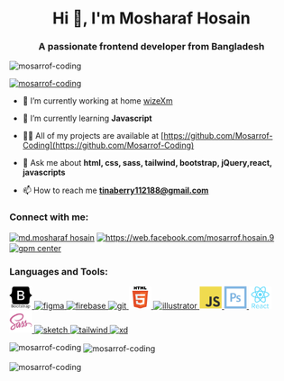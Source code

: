 <h1 align="center">Hi 👋, I'm Mosharaf Hosain</h1>
<h3 align="center">A passionate frontend developer from Bangladesh</h3>

<p align="left"> <img src="https://komarev.com/ghpvc/?username=mosarrof-coding&label=Profile%20views&color=0e75b6&style=flat" alt="mosarrof-coding" /> </p>

<p align="left"> <a href="https://github.com/ryo-ma/github-profile-trophy"><img src="https://github-profile-trophy.vercel.app/?username=mosarrof-coding" alt="mosarrof-coding" /></a> </p>

- 🔭 I’m currently working at home [wizeXm](https://mosarrof-coding.github.io/wizeXm/)

- 🌱 I’m currently learning **Javascript**

- 👨‍💻 All of my projects are available at [https://github.com/Mosarrof-Coding](https://github.com/Mosarrof-Coding)

- 💬 Ask me about **html, css, sass, tailwind, bootstrap, jQuery,react, javascripts**

- 📫 How to reach me **tinaberry112188@gmail.com**

<h3 align="left">Connect with me:</h3>
<p align="left">
<a href="https://codepen.io/md.mosharaf hosain" target="blank"><img align="center" src="https://raw.githubusercontent.com/rahuldkjain/github-profile-readme-generator/master/src/images/icons/Social/codepen.svg" alt="md.mosharaf hosain" height="30" width="40" /></a>
<a href="https://fb.com/https://web.facebook.com/mosarrof.hosain.9" target="blank"><img align="center" src="https://raw.githubusercontent.com/rahuldkjain/github-profile-readme-generator/master/src/images/icons/Social/facebook.svg" alt="https://web.facebook.com/mosarrof.hosain.9" height="30" width="40" /></a>
<a href="https://www.youtube.com/c/gpm center" target="blank"><img align="center" src="https://raw.githubusercontent.com/rahuldkjain/github-profile-readme-generator/master/src/images/icons/Social/youtube.svg" alt="gpm center" height="30" width="40" /></a>
</p>

<h3 align="left">Languages and Tools:</h3>
<p align="left"> <a href="https://getbootstrap.com" target="_blank" rel="noreferrer"> <img src="https://raw.githubusercontent.com/devicons/devicon/master/icons/bootstrap/bootstrap-plain-wordmark.svg" alt="bootstrap" width="40" height="40"/> </a> <a href="https://www.figma.com/" target="_blank" rel="noreferrer"> <img src="https://www.vectorlogo.zone/logos/figma/figma-icon.svg" alt="figma" width="40" height="40"/> </a> <a href="https://firebase.google.com/" target="_blank" rel="noreferrer"> <img src="https://www.vectorlogo.zone/logos/firebase/firebase-icon.svg" alt="firebase" width="40" height="40"/> </a> <a href="https://git-scm.com/" target="_blank" rel="noreferrer"> <img src="https://www.vectorlogo.zone/logos/git-scm/git-scm-icon.svg" alt="git" width="40" height="40"/> </a> <a href="https://www.w3.org/html/" target="_blank" rel="noreferrer"> <img src="https://raw.githubusercontent.com/devicons/devicon/master/icons/html5/html5-original-wordmark.svg" alt="html5" width="40" height="40"/> </a> <a href="https://www.adobe.com/in/products/illustrator.html" target="_blank" rel="noreferrer"> <img src="https://www.vectorlogo.zone/logos/adobe_illustrator/adobe_illustrator-icon.svg" alt="illustrator" width="40" height="40"/> </a> <a href="https://developer.mozilla.org/en-US/docs/Web/JavaScript" target="_blank" rel="noreferrer"> <img src="https://raw.githubusercontent.com/devicons/devicon/master/icons/javascript/javascript-original.svg" alt="javascript" width="40" height="40"/> </a> <a href="https://www.photoshop.com/en" target="_blank" rel="noreferrer"> <img src="https://raw.githubusercontent.com/devicons/devicon/master/icons/photoshop/photoshop-line.svg" alt="photoshop" width="40" height="40"/> </a> <a href="https://reactjs.org/" target="_blank" rel="noreferrer"> <img src="https://raw.githubusercontent.com/devicons/devicon/master/icons/react/react-original-wordmark.svg" alt="react" width="40" height="40"/> </a> <a href="https://sass-lang.com" target="_blank" rel="noreferrer"> <img src="https://raw.githubusercontent.com/devicons/devicon/master/icons/sass/sass-original.svg" alt="sass" width="40" height="40"/> </a> <a href="https://www.sketch.com/" target="_blank" rel="noreferrer"> <img src="https://www.vectorlogo.zone/logos/sketchapp/sketchapp-icon.svg" alt="sketch" width="40" height="40"/> </a> <a href="https://tailwindcss.com/" target="_blank" rel="noreferrer"> <img src="https://www.vectorlogo.zone/logos/tailwindcss/tailwindcss-icon.svg" alt="tailwind" width="40" height="40"/> </a> <a href="https://www.adobe.com/products/xd.html" target="_blank" rel="noreferrer"> <img src="https://cdn.worldvectorlogo.com/logos/adobe-xd.svg" alt="xd" width="40" height="40"/> </a> </p>

<p><img align="left" src="https://github-readme-stats.vercel.app/api/top-langs?username=mosarrof-coding&show_icons=true&locale=en&layout=compact" alt="mosarrof-coding" /></p>

<p>&nbsp;<img align="center" src="https://github-readme-stats.vercel.app/api?username=mosarrof-coding&show_icons=true&locale=en" alt="mosarrof-coding" /></p>

<p><img align="center" src="https://github-readme-streak-stats.herokuapp.com/?user=mosarrof-coding&" alt="mosarrof-coding" /></p>
